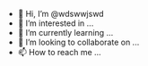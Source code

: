 - 👋 Hi, I’m @wdswwjswd
- 👀 I’m interested in ...
- 🌱 I’m currently learning ...
- 💞️ I’m looking to collaborate on ...
- 📫 How to reach me ...

<!---
wdswwjswd/wdswwjswd is a ✨ special ✨ repository because its `README.md` (this file) appears on your GitHub profile.
You can click the Preview link to take a look at your changes.
--->
